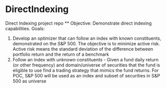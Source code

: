 # DirectIndexing
Direct Indexing project repo
** Objective: Demonstrate direct indexing capabilities. Goals:
1. Develop an optimizer that can follow an index with known constituents, demonstrated on the S&P 500.
The objective is to minimize active risk.
Active risk means the standard deviation of the difference between portfolio return and the return of a benchmark
2. Follow an index with unknown constituents - Given a fund daily return (or other frequency) and domain/universe of securities that the fund is eligible to use find a trading strategy that mimics the fund returns.
For POC, S&P 500 will be used as an index and subset of securities in S&P 500 as universe


